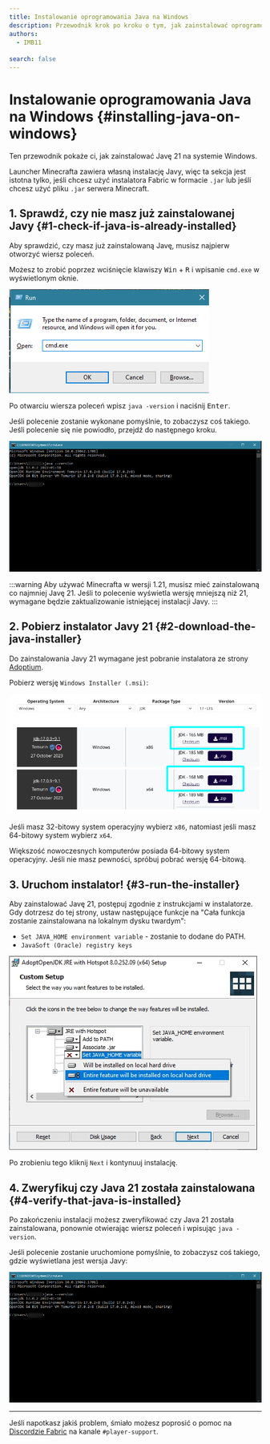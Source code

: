 ```yaml
---
title: Instalowanie oprogramowania Java na Windows
description: Przewodnik krok po kroku o tym, jak zainstalować oprogramowanie Java na Windows.
authors:
  - IMB11

search: false
---
```


# Instalowanie oprogramowania Java na Windows {#installing-java-on-windows}

Ten przewodnik pokaże ci, jak zainstalować Javę 21 na systemie Windows.

Launcher Minecrafta zawiera własną instalację Javy, więc ta sekcja jest istotna tylko, jeśli chcesz użyć instalatora Fabric w formacie `.jar` lub jeśli chcesz użyć pliku `.jar` serwera Minecraft.

## 1. Sprawdź, czy nie masz już zainstalowanej Javy {#1-check-if-java-is-already-installed}

Aby sprawdzić, czy masz już zainstalowaną Javę, musisz najpierw otworzyć wiersz poleceń.

Możesz to zrobić poprzez wciśnięcie klawiszy <kbd>Win</kbd> + <kbd>R</kbd> i wpisanie `cmd.exe` w wyświetlonym oknie.

![Okno dialogowe Uruchamiania w systemie Windows z wpisanym tekstem "cmd.exe" w pasku uruchamiania](/assets/players/installing-java/windows-run-dialog.png)

Po otwarciu wiersza poleceń wpisz `java -version` i naciśnij <kbd>Enter</kbd>.

Jeśli polecenie zostanie wykonane pomyślnie, to zobaczysz coś takiego. Jeśli polecenie się nie powiodło, przejdź do następnego kroku.

![Wiersz poleceń z wpisanym poleceniem "java -version"](/assets/players/installing-java/windows-java-version.png)

:::warning
Aby używać Minecrafta w wersji 1.21, musisz mieć zainstalowaną co najmniej Javę 21. Jeśli to polecenie wyświetla wersję mniejszą niż 21, wymagane będzie zaktualizowanie istniejącej instalacji Javy.
:::

## 2. Pobierz instalator Javy 21 {#2-download-the-java-installer}

Do zainstalowania Javy 21 wymagane jest pobranie instalatora ze strony [Adoptium](https://adoptium.net/en-GB/temurin/releases/?os=windows\&package=jdk\&version=21).

Pobierz wersję `Windows Installer (.msi)`:

![Strona pobierania Adoptium z wyróżnioną wersją Windows Installer (.msi)](/assets/players/installing-java/windows-download-java.png)

Jeśli masz 32-bitowy system operacyjny wybierz `x86`, natomiast jeśli masz 64-bitowy system wybierz `x64`.

Większość nowoczesnych komputerów posiada 64-bitowy system operacyjny. Jeśli nie masz pewności, spróbuj pobrać wersję 64-bitową.

## 3. Uruchom instalator! {#3-run-the-installer}

Aby zainstalować Javę 21, postępuj zgodnie z instrukcjami w instalatorze. Gdy dotrzesz do tej strony, ustaw następujące funkcje na "Cała funkcja zostanie zainstalowana na lokalnym dysku twardym":

- `Set JAVA_HOME environment variable` - zostanie to dodane do PATH.
- `JavaSoft (Oracle) registry keys`

![Instalator Javy 21 wyróżnionymi polami "Set JAVA\_HOME variable" i "JavaSoft (Oracle) registry keys"](/assets/players/installing-java/windows-wizard-screenshot.png)

Po zrobieniu tego kliknij `Next` i kontynuuj instalację.

## 4. Zweryfikuj czy Java 21 została zainstalowana {#4-verify-that-java-is-installed}

Po zakończeniu instalacji możesz zweryfikować czy Java 21 została zainstalowana, ponownie otwierając wiersz poleceń i wpisując `java -version`.

Jeśli polecenie zostanie uruchomione pomyślnie, to zobaczysz coś takiego, gdzie wyświetlana jest wersja Javy:

![Wiersz poleceń z wpisanym poleceniem "java -version"](/assets/players/installing-java/windows-java-version.png)

---

Jeśli napotkasz jakiś problem, śmiało możesz poprosić o pomoc na [Discordzie Fabric](https://discord.gg/v6v4pMv) na kanale `#player-support`.
